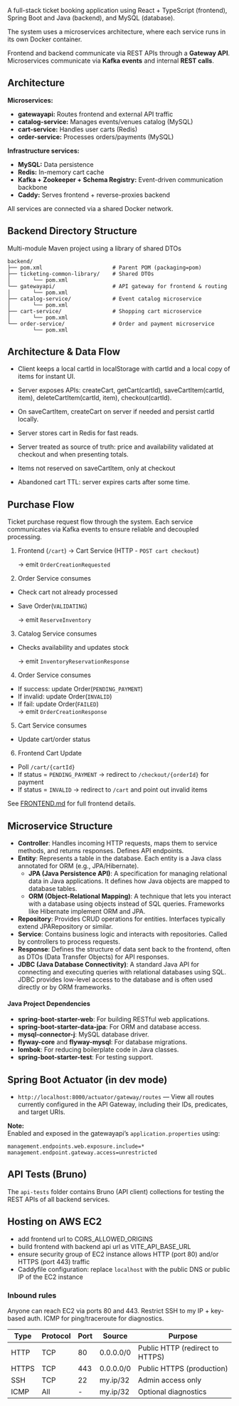 A full-stack ticket booking application using React + TypeScript (frontend), Spring Boot and Java (backend), and MySQL (database). 

The system uses a microservices architecture, where each service runs in its own Docker container.

Frontend and backend communicate via REST APIs through a **Gateway API**.
Microservices communicate via **Kafka events** and internal **REST calls**.


## Architecture

**Microservices:**

* **gatewayapi:** Routes frontend and external API traffic
* **catalog-service:** Manages events/venues catalog (MySQL)
* **cart-service:** Handles user carts (Redis)
* **order-service:** Processes orders/payments (MySQL)

**Infrastructure services:**

* **MySQL:** Data persistence
* **Redis:** In-memory cart cache
* **Kafka + Zookeeper + Schema Registry:** Event-driven communication backbone
* **Caddy:** Serves frontend + reverse-proxies backend

All services are connected via a shared Docker network.


## Backend Directory Structure

Multi-module Maven project using a library of shared DTOs

```
backend/
├── pom.xml                      # Parent POM (packaging=pom)
├── ticketing-common-library/    # Shared DTOs
│       └── pom.xml
└── gatewayapi/                  # API gateway for frontend & routing
│       └── pom.xml
├── catalog-service/             # Event catalog microservice
│       └── pom.xml
├── cart-service/                # Shopping cart microservice
│       └── pom.xml
└── order-service/               # Order and payment microservice
        └── pom.xml
```


## Architecture & Data Flow

- Client keeps a local cartId in localStorage with cartId and a local copy of items for instant UI.
- Server exposes APIs: createCart, getCart(cartId), saveCartItem(cartId, item), deleteCartItem(cartId, item), checkout(cartId).
- On saveCartItem, createCart on server if needed and persist cartId locally.
- Server stores cart in Redis for fast reads.

- Server treated as source of truth: price and availability validated at checkout and when presenting totals.
- Items not reserved on saveCartItem, only at checkout
- Abandoned cart TTL: server expires carts after some time.


## Purchase Flow
Ticket purchase request flow through the system. Each service communicates via Kafka events to ensure reliable and decoupled processing.

1) Frontend (`/cart`) → Cart Service (HTTP - `POST cart checkout`)
    
   → emit `OrderCreationRequested`

2) Order Service consumes
- Check cart not already processed
- Save Order(`VALIDATING`)

  → emit `ReserveInventory`

3) Catalog Service consumes
- Checks availability and updates stock

  → emit `InventoryReservationResponse`

4) Order Service consumes
- If success: update Order(`PENDING_PAYMENT`)  
- If invalid: update Order(`INVALID`) 
- If fail: update Order(`FAILED`)  
  → emit `OrderCreationResponse`

5) Cart Service consumes
- Update cart/order status

6) Frontend Cart Update
  - Poll `/cart/{cartId}`
  - If status = `PENDING_PAYMENT` → redirect to `/checkout/{orderId}` for payment
  - If status = `INVALID` → redirect to `/cart` and point out invalid items

See [FRONTEND.md](documentation/FRONTEND.md) for full frontend details.


## Microservice Structure

- **Controller**: Handles incoming HTTP requests, maps them to service methods, and returns responses. Defines API endpoints.
- **Entity**: Represents a table in the database. Each entity is a Java class annotated for ORM (e.g., JPA/Hibernate).
  - **JPA (Java Persistence API)**: A specification for managing relational data in Java applications. It defines how Java objects are mapped to database tables.
  - **ORM (Object-Relational Mapping)**: A technique that lets you interact with a database using objects instead of SQL queries. Frameworks like Hibernate implement ORM and JPA.
- **Repository**: Provides CRUD operations for entities. Interfaces typically extend JPARepository or similar.
- **Service**: Contains business logic and interacts with repositories. Called by controllers to process requests.
- **Response**: Defines the structure of data sent back to the frontend, often as DTOs (Data Transfer Objects) for API responses.
- **JDBC (Java Database Connectivity)**: A standard Java API for connecting and executing queries with relational databases using SQL. JDBC provides low-level access to the database and is often used directly or by ORM frameworks.

#### Java Project Dependencies

- **spring-boot-starter-web**: For building RESTful web applications.
- **spring-boot-starter-data-jpa**: For ORM and database access.
- **mysql-connector-j**: MySQL database driver.
- **flyway-core** and **flyway-mysql**: For database migrations.
- **lombok**: For reducing boilerplate code in Java classes.
- **spring-boot-starter-test**: For testing support.

## Spring Boot Actuator (in dev mode)

- `http://localhost:8000/actuator/gateway/routes` — View all routes currently configured in the API Gateway, including their IDs, predicates, and target URIs.

**Note:**  
Enabled and exposed in the gatewayapi’s `application.properties` using:
```
management.endpoints.web.exposure.include=*
management.endpoint.gateway.access=unrestricted
```

## API Tests (Bruno)
The `api-tests` folder contains Bruno (API client) collections for testing the REST APIs of all backend services.


## Hosting on AWS EC2

- add frontend url to CORS_ALLOWED_ORIGINS
- build frontend with backend api url as VITE_API_BASE_URL
- ensure security group of EC2 instance allows HTTP (port 80) and/or HTTPS (port 443) traffic
- Caddyfile configuration: replace `localhost` with the public DNS or public IP of the EC2 instance

### Inbound rules

Anyone can reach EC2 via ports 80 and 443.
Restrict SSH to my IP + key-based auth.
ICMP for ping/traceroute for diagnostics.

| Type  | Protocol | Port | Source    | Purpose                         |
| ----- | -------- | ---- | --------- | ------------------------------- |
| HTTP  | TCP      | 80   | 0.0.0.0/0 | Public HTTP (redirect to HTTPS) |
| HTTPS | TCP      | 443  | 0.0.0.0/0 | Public HTTPS (production)       |
| SSH   | TCP      | 22   | my.ip/32  | Admin access only               |
| ICMP  | All      | -    | my.ip/32  | Optional diagnostics            |
